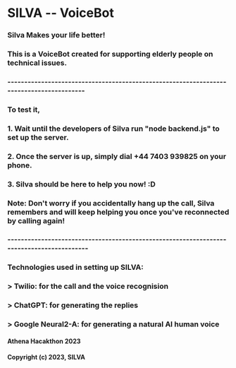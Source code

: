 # SILVA -- VoiceBot
### Silva Makes your life better!
### This is a VoiceBot created for supporting elderly people on technical issues.


### ----------------------------------------------------------------------------------------
### To test it, 
### 1. Wait until the developers of Silva run "node backend.js" to set up the server.
### 2. Once the server is up, simply dial +44 7403 939825 on your phone.
### 3. Silva should be here to help you now! :D

### Note: Don't worry if you accidentally hang up the call, Silva remembers and will keep helping you once you've reconnected by calling again! 

### -----------------------------------------------------------------------------------------
### Technologies used in setting up SILVA:
### > Twilio: for the call and the voice recognision 
### > ChatGPT: for generating the replies
### > Google Neural2-A: for generating a natural AI human voice

####

#### Athena Hacakthon 2023
#### Copyright (c) 2023, SILVA
